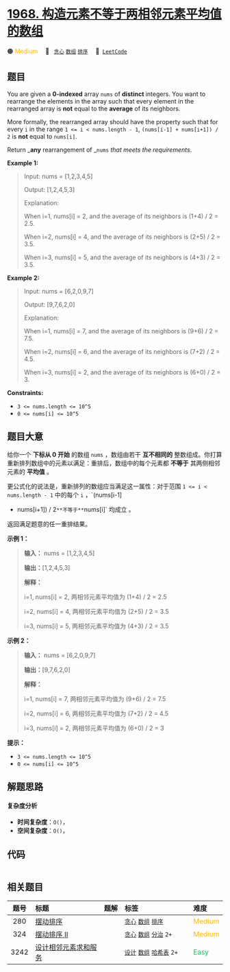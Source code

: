 # [1968. 构造元素不等于两相邻元素平均值的数组](https://leetcode.com/problems/array-with-elements-not-equal-to-average-of-neighbors)

🟠 <font color=#ffb800>Medium</font>&emsp; 🔖&ensp; [`贪心`](/leetcode-js/outline/tag/greedy.md) [`数组`](/leetcode-js/outline/tag/array.md) [`排序`](/leetcode-js/outline/tag/sorting.md)&emsp; 🔗&ensp;[`LeetCode`](https://leetcode.com/problems/array-with-elements-not-equal-to-average-of-neighbors)

## 题目

You are given a **0-indexed** array `nums` of **distinct** integers. You want
to rearrange the elements in the array such that every element in the
rearranged array is **not** equal to the **average** of its neighbors.

More formally, the rearranged array should have the property such that for
every `i` in the range `1 <= i < nums.length - 1`, `(nums[i-1] + nums[i+1]) /
2` is **not** equal to `nums[i]`.

Return _**any** rearrangement of _`nums` _that meets the requirements_.



**Example 1:**

> Input: nums = [1,2,3,4,5]
> 
> Output: [1,2,4,5,3]
> 
> Explanation:
> 
> When i=1, nums[i] = 2, and the average of its neighbors is (1+4) / 2 = 2.5.
> 
> When i=2, nums[i] = 4, and the average of its neighbors is (2+5) / 2 = 3.5.
> 
> When i=3, nums[i] = 5, and the average of its neighbors is (4+3) / 2 = 3.5.

**Example 2:**

> Input: nums = [6,2,0,9,7]
> 
> Output: [9,7,6,2,0]
> 
> Explanation:
> 
> When i=1, nums[i] = 7, and the average of its neighbors is (9+6) / 2 = 7.5.
> 
> When i=2, nums[i] = 6, and the average of its neighbors is (7+2) / 2 = 4.5.
> 
> When i=3, nums[i] = 2, and the average of its neighbors is (6+0) / 2 = 3.

**Constraints:**

  * `3 <= nums.length <= 10^5`
  * `0 <= nums[i] <= 10^5`


## 题目大意

给你一个 **下标从 0 开始** 的数组 `nums` ，数组由若干 **互不相同的**
整数组成。你打算重新排列数组中的元素以满足：重排后，数组中的每个元素都 **不等于** 其两侧相邻元素的 **平均值** 。

更公式化的说法是，重新排列的数组应当满足这一属性：对于范围 `1 <= i < nums.length - 1` 中的每个 `i` ，`(nums[i-1]
+ nums[i+1]) / 2` **不等于** `nums[i]` 均成立 。

返回满足题意的任一重排结果。



**示例 1：**

> 
> 
> 
> 
> 
> **输入：** nums = [1,2,3,4,5]
> 
> **输出：**[1,2,4,5,3]
> 
> **解释：**
> 
> i=1, nums[i] = 2, 两相邻元素平均值为 (1+4) / 2 = 2.5
> 
> i=2, nums[i] = 4, 两相邻元素平均值为 (2+5) / 2 = 3.5
> 
> i=3, nums[i] = 5, 两相邻元素平均值为 (4+3) / 2 = 3.5
> 
> 

**示例 2：**

> 
> 
> 
> 
> 
> **输入：** nums = [6,2,0,9,7]
> 
> **输出：**[9,7,6,2,0]
> 
> **解释：**
> 
> i=1, nums[i] = 7, 两相邻元素平均值为 (9+6) / 2 = 7.5
> 
> i=2, nums[i] = 6, 两相邻元素平均值为 (7+2) / 2 = 4.5
> 
> i=3, nums[i] = 2, 两相邻元素平均值为 (6+0) / 2 = 3
> 
> 



**提示：**

  * `3 <= nums.length <= 10^5`
  * `0 <= nums[i] <= 10^5`


## 解题思路

#### 复杂度分析

- **时间复杂度**：`O()`，
- **空间复杂度**：`O()`，

## 代码

```javascript

```

## 相关题目

<!-- prettier-ignore -->
| 题号 | 标题 | 题解 | 标签 | 难度 |
| :------: | :------ | :------: | :------ | :------ |
| 280 | [摆动排序](https://leetcode.com/problems/wiggle-sort) |  |  [`贪心`](/leetcode-js/outline/tag/greedy.md) [`数组`](/leetcode-js/outline/tag/array.md) [`排序`](/leetcode-js/outline/tag/sorting.md) | <font color=#ffb800>Medium</font> |
| 324 | [摆动排序 II](https://leetcode.com/problems/wiggle-sort-ii) |  |  [`贪心`](/leetcode-js/outline/tag/greedy.md) [`数组`](/leetcode-js/outline/tag/array.md) [`分治`](/leetcode-js/outline/tag/divide-and-conquer.md) `2+` | <font color=#ffb800>Medium</font> |
| 3242 | [设计相邻元素求和服务](https://leetcode.com/problems/design-neighbor-sum-service) |  |  [`设计`](/leetcode-js/outline/tag/design.md) [`数组`](/leetcode-js/outline/tag/array.md) [`哈希表`](/leetcode-js/outline/tag/hash-table.md) `2+` | <font color=#15bd66>Easy</font> |

<style>
.blue {
    background-color: #096dd9;
    padding: 0.25rem 0.5rem;
    margin: 0;
    font-size: 0.85em;
    border-radius: 3px;
    color: white;
    font-weight: 500;
}
table th:first-of-type { width: 10%; }
table th:nth-of-type(2) { width: 35%; }
table th:nth-of-type(3) { width: 10%; }
table th:nth-of-type(4) { width: 35%; }
table th:nth-of-type(5) { width: 10%; }
</style>
